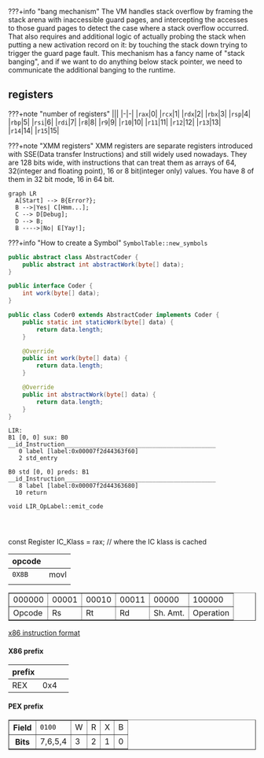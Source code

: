???+info "bang mechanism"
    The VM handles stack overflow by framing the stack arena with inaccessible guard pages, and intercepting the accesses to those guard pages to detect the case where a stack overflow occurred. That also requires and additional logic of actually probing the stack when putting a new activation record on it: by touching the stack down trying to trigger the guard page fault. This mechanism has a fancy name of "stack banging", and if we want to do anything below stack pointer, we need to communicate the additional banging to the runtime.




## registers
???+note "number of registers"
    |||
    |-|-|
    |`rax`|0|
    |`rcx`|1|
    |`rdx`|2|
    |`rbx`|3|
    |`rsp`|4|
    |`rbp`|5|
    |`rsi`|6|
    |`rdi`|7|
    |`r8`|8|
    |`r9`|9|
    |`r10`|10|
    |`r11`|11|
    |`r12`|12|
    |`r13`|13|    
    |`r14`|14|
    |`r15`|15|



???+note "XMM registers"
    XMM registers are separate registers introduced with SSE(Data transfer Instructions) and still widely used nowadays. They are 128 bits wide, with instructions that can treat them as arrays of 64, 32(integer and floating point), 16 or 8 bit(integer only) values. You have 8 of them in 32 bit mode, 16 in 64 bit.




``` mermaid
graph LR
  A[Start] --> B{Error?};
  B -->|Yes| C[Hmm...];
  C --> D[Debug];
  D --> B;
  B ---->|No| E[Yay!];
```


???+info "How to create a Symbol"
    `SymbolTable::new_symbols`

```java
public abstract class AbstractCoder {
    public abstract int abstractWork(byte[] data);
}

public interface Coder {
    int work(byte[] data);
}

public class Coder0 extends AbstractCoder implements Coder {
    public static int staticWork(byte[] data) {
        return data.length;
    }

    @Override
    public int work(byte[] data) {
        return data.length;
    }

    @Override
    public int abstractWork(byte[] data) {
        return data.length;
    }
}
```



```
LIR:
B1 [0, 0] sux: B0 
__id_Instruction___________________________________________
   0 label [label:0x00007f2d44363f60]
   2 std_entry 

B0 std [0, 0] preds: B1 
__id_Instruction___________________________________________
   8 label [label:0x00007f2d44363680]
  10 return   
```


```
void LIR_OpLabel::emit_code




```

const Register IC_Klass    = rax;   // where the IC klass is cached



|opcode||
|-|-|
|`0X8B`|movl|
|||

<table border="1">
    <tbody><tr><td>000000</td><td>00001</td><td>00010</td><td>00011</td><td>00000</td><td>100000</td></tr>
    <tr><td>Opcode</td><td>Rs</td>   <td>Rt</td>   <td>Rd</td>   <td>Sh. Amt.</td><td>Operation</td></tr>
</tbody></table>



[x86 instruction format](http://staffwww.fullcoll.edu/aclifton/cs241/lecture-instruction-format.html)


#### X86 prefix

|prefix|||
|-|-|-|
|REX|0x4||


#### PEX prefix

<table border="1">
    <tbody><tr><th>Field</th><td colspan="4"><code>0100</code></td><td>W</td><td>R</td><td>X</td><td>B</td></tr>
    <tr><th>Bits</th><td colspan="4">7,6,5,4</td><td>3</td><td>2</td><td>1</td><td>0</td></tr>
</tbody></table>